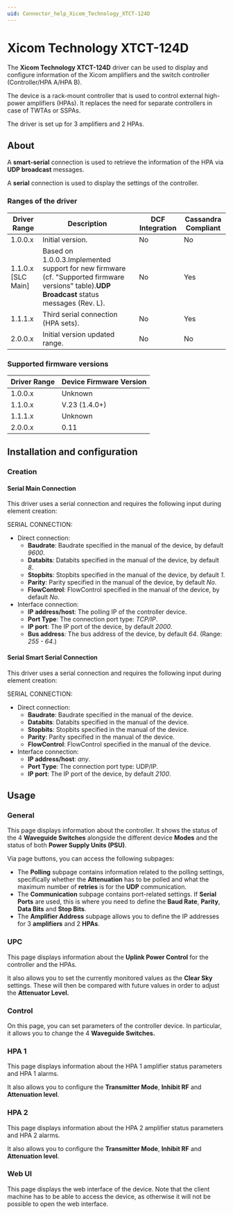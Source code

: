 ```yaml
---
uid: Connector_help_Xicom_Technology_XTCT-124D
---
```


# Xicom Technology XTCT-124D

The **Xicom Technology XTCT-124D** driver can be used to display and configure information of the Xicom amplifiers and the switch controller (Controller/HPA A/HPA B).

The device is a rack-mount controller that is used to control external high-power amplifiers (HPAs). It replaces the need for separate controllers in case of TWTAs or SSPAs.

The driver is set up for 3 amplifiers and 2 HPAs.

## About

A **smart-serial** connection is used to retrieve the information of the HPA via **UDP broadcast** messages.

A **serial** connection is used to display the settings of the controller.

### Ranges of the driver

| **Driver Range**     | **Description**                                                                                                                             | **DCF Integration** | **Cassandra Compliant** |
|----------------------|---------------------------------------------------------------------------------------------------------------------------------------------|---------------------|-------------------------|
| 1.0.0.x              | Initial version.                                                                                                                            | No                  | No                      |
| 1.1.0.x \[SLC Main\] | Based on 1.0.0.3.Implemented support for new firmware (cf. "Supported firmware versions" table).**UDP Broadcast** status messages (Rev. L). | No                  | Yes                     |
| 1.1.1.x              | Third serial connection (HPA sets).                                                                                                         | No                  | Yes                     |
| 2.0.0.x              | Initial version updated range.                                                                                                              | No                  | No                      |

### Supported firmware versions

| **Driver Range** | **Device Firmware Version** |
|------------------|-----------------------------|
| 1.0.0.x          | Unknown                     |
| 1.1.0.x          | V.23 (1.4.0+)               |
| 1.1.1.x          | Unknown                     |
| 2.0.0.x          | 0.11                        |

## Installation and configuration

### Creation

#### Serial Main Connection

This driver uses a serial connection and requires the following input during element creation:

SERIAL CONNECTION:

- Direct connection:
  - **Baudrate**: Baudrate specified in the manual of the device, by default *9600*.
  - **Databits**: Databits specified in the manual of the device, by default *8*.
  - **Stopbits**: Stopbits specified in the manual of the device, by default *1*.
  - **Parity**: Parity specified in the manual of the device, by default *No*.
  - **FlowControl**: FlowControl specified in the manual of the device, by default *No*.
- Interface connection:
  - **IP address/host**: The polling IP of the controller device.
  - **Port Type**: The connection port type: *TCP/IP*.
  - **IP port**: The IP port of the device, by default *2000*.
  - **Bus address**: The bus address of the device, by default *64*. (Range: *255 - 64*.)

#### Serial Smart Serial Connection

This driver uses a serial connection and requires the following input during element creation:

SERIAL CONNECTION:

- Direct connection:
  - **Baudrate**: Baudrate specified in the manual of the device.
  - **Databits**: Databits specified in the manual of the device.
  - **Stopbits**: Stopbits specified in the manual of the device.
  - **Parity**: Parity specified in the manual of the device.
  - **FlowControl**: FlowControl specified in the manual of the device.
- Interface connection:
  - **IP address/host**: *any*.
  - **Port Type**: The connection port type: UDP/IP.
  - **IP port**: The IP port of the device, by default *2100*.

## Usage

### General

This page displays information about the controller. It shows the status of the 4 **Waveguide Switches** alongside the different device **Modes** and the status of both **Power Supply Units (PSU)**.

Via page buttons, you can access the following subpages:

- The **Polling** subpage contains information related to the polling settings, specifically whether the **Attenuation** has to be polled and what the maximum number of **retries** is for the **UDP** communication.
- The **Communication** subpage contains port-related settings. If **Serial Ports** are used, this is where you need to define the **Baud Rate**, **Parity**, **Data Bits** and **Stop Bits**.
- The **Amplifier Address** subpage allows you to define the IP addresses for 3 **amplifiers** and 2 **HPAs**.

### UPC

This page displays information about the **Uplink Power Control** for the controller and the HPAs.

It also allows you to set the currently monitored values as the **Clear Sky** settings. These will then be compared with future values in order to adjust the **Attenuator Level.**

### Control

On this page, you can set parameters of the controller device. In particular, it allows you to change the 4 **Waveguide Switches.**

### HPA 1

This page displays information about the HPA 1 amplifier status parameters and HPA 1 alarms.

It also allows you to configure the **Transmitter Mode**, **Inhibit RF** and **Attenuation level**.

### HPA 2

This page displays information about the HPA 2 amplifier status parameters and HPA 2 alarms.

It also allows you to configure the **Transmitter Mode**, **Inhibit RF** and **Attenuation level**.

### Web UI

This page displays the web interface of the device. Note that the client machine has to be able to access the device, as otherwise it will not be possible to open the web interface.
